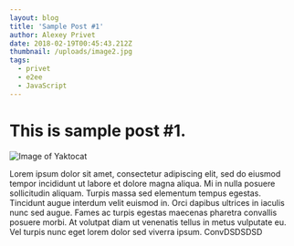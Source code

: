 ```yaml
---
layout: blog
title: 'Sample Post #1'
author: Alexey Privet
date: 2018-02-19T00:45:43.212Z
thumbnail: /uploads/image2.jpg
tags:
  - privet
  - e2ee
  - JavaScript
---
```

# This is sample post #1.

![Image of Yaktocat](https://octodex.github.com/images/yaktocat.png)

Lorem ipsum dolor sit amet, consectetur adipiscing elit, sed do eiusmod tempor incididunt ut labore et dolore magna aliqua. Mi in nulla posuere sollicitudin aliquam. Turpis massa sed elementum tempus egestas. Tincidunt augue interdum velit euismod in. Orci dapibus ultrices in iaculis nunc sed augue. Fames ac turpis egestas maecenas pharetra convallis posuere morbi. At volutpat diam ut venenatis tellus in metus vulputate eu. Vel turpis nunc eget lorem dolor sed viverra ipsum. ConvDSDSDSD
